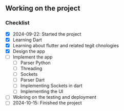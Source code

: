 ## Working on the project

### Checklist

 
- [x] 2024-09-22: Started the project
- [x] Learning Dart
- [x] Learning about flutter and related tegit chnologies
- [x] Design the app
- [ ] Implement the app
  - [ ] Parser Python
  - [ ] Threading 
  - [ ] Sockets
  - [ ] Parser Dart
  - [ ] Implementing Sockets in dart
  - [ ] Implementing the UI
- [ ] Wokring on the testing and deployment
- [ ] 2024-10-15: Finished the project